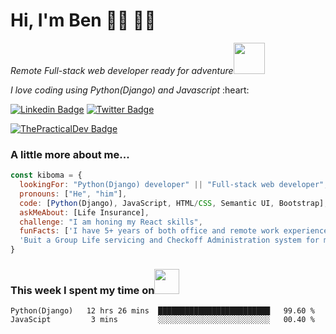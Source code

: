 # Hi, I'm Ben 👋🏾 :man_technologist:

<p><em>Remote Full-stack web developer ready for adventure</em><img src="https://media.giphy.com/media/XGma2iRIHTKkwqRkFl/giphy.gif" width="50"></p>
<p><em>I love coding using Python(Django) and Javascript</em>  :heart:</p>


[![Linkedin Badge](https://img.shields.io/badge/-Ben%20Kiboma-blue?style=flat-square&logo=Linkedin&logoColor=white&link=https://www.linkedin.com/in/ben-omayio-74622469/)](https://www.linkedin.com/in/ben-kiboma/)
[![Twitter Badge](https://img.shields.io/badge/-@Ben_Kiboma_-1ca0f1?style=flat-square&labelColor=1ca0f1&logo=twitter&logoColor=white&link=https://twitter.com/OmayiobenJ)](https://twitter.com/OmayiobenJ)

[![ThePracticalDev Badge](https://img.shields.io/badge/YouTube_contents-FF0000?style=for-the-badge&logo=youtube-music&logoColor=white&logo=dev.to&link=https://www.youtube.com/channel/UC0z66D0AY0i88lREFSbQ88g)](https://www.youtube.com/channel/UC0z66D0AY0i88lREFSbQ88g)

### A little more about me...  

```javascript
const kiboma = {
  lookingFor: "Python(Django) developer" || "Full-stack web developer",
  pronouns: ["He", "him"],
  code: [Python(Django), JavaScript, HTML/CSS, Semantic UI, Bootstrap],
  askMeAbout: [Life Insurance],
  challenge: "I am honing my React skills",
  funFacts: ['I have 5+ years of both office and remote work experience in the insurance Industry', 
  'Buit a Group Life servicing and Checkoff Administration system for my organization using python(Django) ']
}
```
### This week I spent my time on<img src="https://media.giphy.com/media/SvQzkTQb3ZwKcj1QTO/giphy.gif" width="40">

<!--START_SECTION:waka-->

```text
Python(Django)   12 hrs 26 mins  █████████████████████████   99.60 %
JavaScipt         3 mins         ░░░░░░░░░░░░░░░░░░░░░░░░░   00.40 %
```

<!--END_SECTION:waka-->
